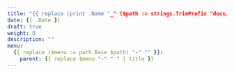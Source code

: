 ```yaml
---
title: "{{ replace (print .Name "_" ($path := strings.TrimPrefix "docs/" (strings.TrimSuffix "/" .File.Dir))) "-" " " | title }}"
date: {{ .Date }}
draft: true
weight: 0
description: ""
menu:
  {{ replace ($menu := path.Base $path) "-" "" }}:
    parent: {{ replace $menu "-" " " | title }}
---
```


